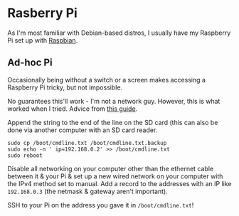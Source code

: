 # Rasberry Pi

As I'm most familiar with Debian-based distros, I usually have my Raspberry Pi set up with [Raspbian](http://www.raspbian.org/).

## Ad-hoc Pi

Occasionally being without a switch or a screen makes accessing a Raspberry Pi tricky, but not impossible. 

No guarantees this'll work - I'm not a network guy. However, this is what worked when I tried. Advice from [this guide](http://pihw.wordpress.com/guides/direct-network-connection/in-a-nut-shell-direct-network-connection/).

Append the string to the end of the line on the SD card (this can also be done via another computer with an SD card reader.

    sudo cp /boot/cmdline.txt /boot/cmdline.txt.backup
    sudo echo -n ' ip=192.168.0.2' >> /boot/cmdline.txt
    sudo reboot
    
Disable all networking on your computer other than the ethernet cable between it & your Pi & set up a new wired network on your computer with the IPv4 method set to manual. Add a record to the addresses with an IP like `192.168.0.3` (the netmask & gateway aren't important).

SSH to your Pi on the address you gave it in `/boot/cmdline.txt`!
